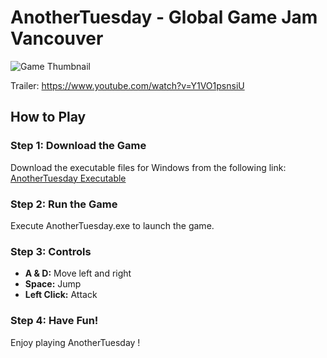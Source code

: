 # AnotherTuesday - Global Game Jam Vancouver

![Game Thumbnail](https://github.com/kallui/AnotherTuesday/assets/90471072/3657f4a1-b266-442c-9002-1298550b35fd)

Trailer:
https://www.youtube.com/watch?v=Y1VO1psnsiU

## How to Play

### Step 1: Download the Game
Download the executable files for Windows from the following link:
[AnotherTuesday Executable](https://drive.google.com/file/d/1bvMKx6HL_WoPJRrcO_d0e8xTSpeyF9Ho/view?usp=drive_link)

### Step 2: Run the Game
Execute AnotherTuesday.exe to launch the game.

### Step 3: Controls
- **A & D:** Move left and right
- **Space:** Jump
- **Left Click:** Attack

### Step 4: Have Fun!
Enjoy playing AnotherTuesday !
